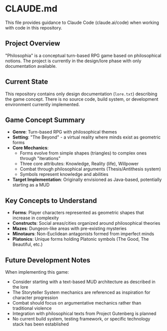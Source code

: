 # CLAUDE.md

This file provides guidance to Claude Code (claude.ai/code) when working with code in this repository.

## Project Overview

"Philosophia" is a conceptual turn-based RPG game based on philosophical notions. The project is currently in the design/lore phase with only documentation available.

## Current State

This repository contains only design documentation (`lore.txt`) describing the game concept. There is no source code, build system, or development environment currently implemented.

## Game Concept Summary

- **Genre**: Turn-based RPG with philosophical themes
- **Setting**: "The Beyond" - a virtual reality where minds exist as geometric forms
- **Core Mechanics**: 
  - Forms evolve from simple shapes (triangles) to complex ones through "iterations"
  - Three core attributes: Knowledge, Reality (life), Willpower
  - Combat through philosophical arguments (Thesis/Antithesis system)
  - Symbols represent knowledge and abilities
- **Target Implementation**: Originally envisioned as Java-based, potentially starting as a MUD

## Key Concepts to Understand

- **Forms**: Player characters represented as geometric shapes that increase in complexity
- **Constructs**: Social areas/cities organized around philosophical theories
- **Mazes**: Dungeon-like areas with pre-existing mysteries
- **Minotaurs**: Non-Euclidean antagonists formed from imperfect minds
- **Platonics**: Unique forms holding Platonic symbols (The Good, The Beautiful, etc.)

## Future Development Notes

When implementing this game:
- Consider starting with a text-based MUD architecture as described in the lore
- The Storyteller System mechanics are referenced as inspiration for character progression
- Combat should focus on argumentative mechanics rather than traditional violence
- Integration with philosophical texts from Project Gutenberg is planned
- No current build system, testing framework, or specific technology stack has been established